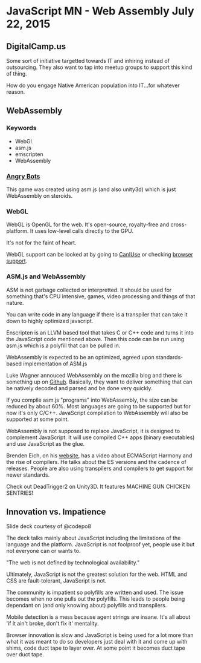 # JavaScript MN - Web Assembly July 22, 2015

## DigitalCamp.us

Some sort of initiative targetted towards IT and inhiring instead of outsourcing. They also want to tap into meetup groups to support this kind of thing. 

How do you engage Native American population into IT...for whatever reason.

## WebAssembly

### Keywords

* WebGl
* asm.js
* emscripten
* WebAssembly

### [Angry Bots](beta.unity3d.com/jonas/AngryBots/)

This game was created using asm.js (and also unity3d) which is just WebAssembly on steroids. 

### WebGL 

WebGL is OpenGL for the web. It's open-source, royalty-free and cross-platform. It uses low-level calls directly to the GPU. 

It's not for the faint of heart. 

WebGL support can be looked at by going to [CanIUse](caniuse.com/webgl) or checking [browser support](get.webgl.com).

### ASM.js and WebAssembly

ASM is not garbage collected or interpretted. It should be used for something that's CPU intensive, games, video processing and things of that nature. 

You can write code in any language if there is a transpiler that can take it down to highly optimized javscript. 

Enscripten is an LLVM based tool that takes C or C++ code and turns it into the JavaScript code mentioned above. Then this code can be run using asm.js which is a polyfill that can be pulled in. 

WebAssembly is expected to be an optimized, agreed upon standards-based implementation of ASM.js

Luke Wagner annouced WebAssembly on the mozilla blog and there is something up on [Github](github.com/WebAssembly). Basically, they want to deliver something that can be natively decoded and parsed and be done very quickly. 

If you compile asm.js "programs" into WebAssembly, the size can be reduced by about 60%. Most languages are going to be supported but for now it's only C/C++. JavaScript compilation to WebAssembly will also be supported at some point. 

WebAssembly is not supposed to replace JavaScript, it is designed to complement JavaScript. It will use compiled C++ apps (binary executables) and use JavaScript as the glue. 

Brenden Eich, on his [website](brendeneich.com), has a video about ECMAScript Harmony and the rise of compilers. He talks about the ES versions and the cadence of releases. People are also using transpilers and compilers to get support for newer standards.

Check out DeadTrigger2 on Unity3D. It features MACHINE GUN CHICKEN SENTRIES!

## Innovation vs. Impatience

Slide deck courtesy of @codepo8

The deck talks mainly about JavaScript including the limitations of the language and the platform. JavaScript is not foolproof yet, people use it but not everyone can or wants to. 

"The web is not defined by technological availability."

Ultimately, JavaScript is not the greatest solution for the web. HTML and CSS are fault-tolerant, JavaScript is not. 

The community is impatient so polyfills are written and used. The issue becomes when no one pulls out the polyfills. This leads to people being dependant on (and only knowing about) polyfills and transpilers. 

Mobile detection is a mess because agent strings are insane. It's all about 'if it ain't broke, don't fix it' mentality. 

Browser innovation is slow and JavaScript is being used for a lot more than what it was meant to do so developers just deal with it and come up with shims, code duct tape to layer over. At some point it becomes duct tape over duct tape. 